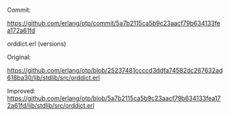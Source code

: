 Commit:

https://github.com/erlang/otp/commit/5a7b2115ca5b9c23aacf79b634133fea172a61fd


orddict.erl (versions)

Original:

https://github.com/erlang/otp/blob/25237481ccccd3ddfa74582dc267632ad618ba30/lib/stdlib/src/orddict.erl

Improved:
https://github.com/erlang/otp/blob/5a7b2115ca5b9c23aacf79b634133fea172a61fd/lib/stdlib/src/orddict.erl